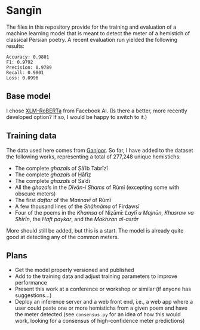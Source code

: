 # Sangīn

The files in this repository provide for the training and evaluation of a
machine learning model that is meant to detect the meter of a hemistich of
classical Persian poetry. A recent evaluation run yielded the following results:

```
Accuracy: 0.9801
F1: 0.9792
Precision: 0.9789
Recall: 0.9801
Loss: 0.0996
```

## Base model

I chose [XLM-RoBERTa](https://huggingface.co/FacebookAI/xlm-roberta-base) from
Facebook AI. (Is there a better, more recently developed option? If so, I would
be happy to switch to it.)

## Training data

The data used here comes from [Ganjoor](https://ganjoor.net/). So far, I have
added to the dataset the following works, representing a total of 277,248 unique
hemistichs:

- The complete *ghazal*s of Ṣāʾib Tabrīzī
- The complete *ghazal*s of Ḥāfiẓ
- The complete *ghazal*s of Saʿdī
- All the *ghazal*s in the _Dīvān-i Shams_ of Rūmī (excepting some with obscure
  meters)
- The first _daftar_ of the _Maṡnavī_ of Rūmī
- A few thousand lines of the _Shāhnāma_ of Firdawsī
- Four of the poems in the _Khamsa_ of Niẓāmī: _Laylī u Majnūn_, _Khusraw va
  Shīrīn_, the _Haft paykar_, and the _Makhzan al-asrār_

More should still be added, but this is a start. The model is already quite good
at detecting any of the common meters.

## Plans

- Get the model properly versioned and published
- Add to the training data and adjust training parameters to improve performance
- Present this work at a conference or workshop or similar (if anyone has
  suggestions...)
- Deploy an inference server and a web front end, i.e., a web app where a user
  could paste one or more hemistichs from a given poem and have the meter
  detected (see `consensus.py` for an idea of how this would work, looking for a
  consensus of high-confidence meter predictions)
